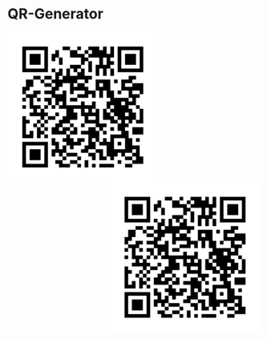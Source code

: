 # QR-Generator
<p align="center">
  <img src="githubID.png" alt="Image 1" align="left" width="300px">
  <img src="instaID.png" alt="Image 2" align="right" width="300px">
</p>
